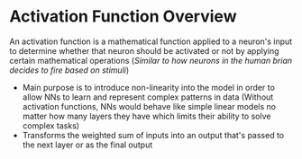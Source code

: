 # Activation Function Overview

An activation function is a mathematical function applied to a neuron's input to determine whether that neuron should be activated or not by applying certain mathematical operations (*Similar to how neurons in the human brian decides to fire based on stimuli*)

* Main purpose is to introduce non-linearity into the model in order to allow NNs to learn and represent complex patterns in data (Without activation functions, NNs would behave like simple linear models no matter how many layers they have which limits their ability to solve complex tasks)
* Transforms the weighted sum of inputs into an output that's passed to the next layer or as the final output